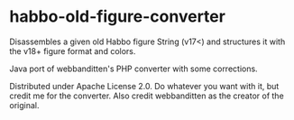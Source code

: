 # habbo-old-figure-converter
Disassembles a given old Habbo figure String (v17&lt;) and structures it with the v18+ figure format and colors.

Java port of webbanditten's PHP converter with some corrections.

Distributed under Apache License 2.0.
Do whatever you want with it, but credit me for the converter.
Also credit webbanditten as the creator of the original.

